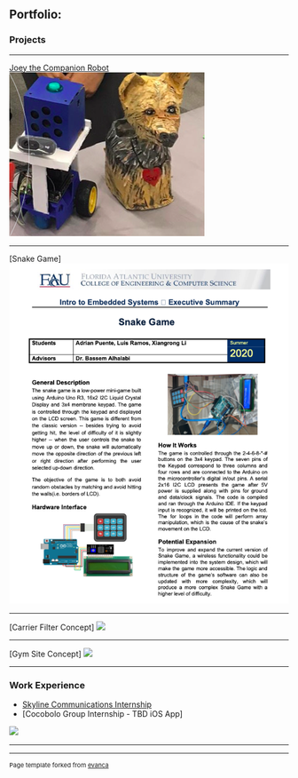 ## Portfolio:

### Projects 

---
[Joey the Companion Robot](/pdf/Luis&VinithED2ProjectReport.pdf)
<img src="images/Joey.png?raw=true"/>

---
[Snake Game]
<img src="images/snakeExec.png?raw=true"/>

---
[Carrier Filter Concept]<!-- (/sample_page) -->
<img src="images/carrierSite.gif?raw=true"/>

---
[Gym Site Concept]<!-- (/sample_page) -->
<img src="images/gymSite.gif?raw=true"/>

---
### Work Experience

- [Skyline Communications Internship](https://skyline.be/dataminer/dataminerintegrationstudio)
- [Cocobolo Group Internship - TBD iOS App]
<img src="images/tbdApp.gif?raw=true"/>

---




---
<p style="font-size:11px">Page template forked from <a href="https://github.com/evanca/quick-portfolio">evanca</a></p>
<!-- Remove above link if you don't want to attibute -->

